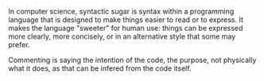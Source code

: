 
In computer science, syntactic sugar is syntax within a programming language that is designed to make things easier to read or to express. It makes the language "sweeter" for human use: things can be expressed more clearly, more concisely, or in an alternative style that some may prefer.

Commenting is saying the intention of the code, the purpose, not physically what it does, as that can be infered from the code itself.
